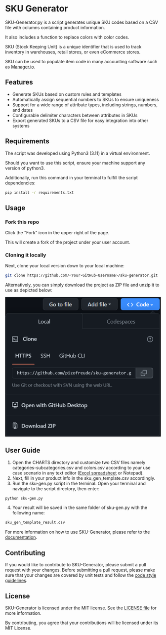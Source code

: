 # SKU Generator

SKU-Generator.py is a script generates unique SKU codes based on a CSV file with columns containing product information.

It also includes a function to replace colors with color codes.

SKU (Stock Keeping Unit) is a unique identifier that is used to track inventory in warehouses, retail stores, or even eCommerce stores.

SKU can be used to populate item code in many accounting software such as [Manager.io](https://www.manager.io/).

## Features

* Generate SKUs based on custom rules and templates
* Automatically assign sequential numbers to SKUs to ensure uniqueness
* Support for a wide range of attribute types, including strings, numbers, and dates
* Configurable delimiter characters between attributes in SKUs
* Export generated SKUs to a CSV file for easy integration into other systems

## Requirements

The script was developed using Python3 (3.11) in a virtual environment.

Should you want to use this script, ensure your machine support any version of python3.

Additionally, run this command in your terminal to fulfill the script dependencies:

```bash
pip install -r requirements.txt
```

## Usage

### Fork this repo

Click the "Fork" icon in the upper right of the page.

This will create a fork of the project under your user account.

### Cloning it locally

Next, clone your local version down to your local machine:

```bash
git clone https://github.com/<Your-GitHub-Username>/sku-generator.git
```

Alternatively, you can simply download the project as ZIP file and unzip it to use as depicted below:

![Clone or Download project as ZIP file.](./img/Clone.png)

## User Guide

1. Open the CHARTS directory and customize two CSV files namely categories-subcategories.csv and colors.csv according to your use case scenario in any text editor ([Excel spreadsheet](https://support.microsoft.com/en-us/office/import-or-export-text-txt-or-csv-files-5250ac4c-663c-47ce-937b-339e391393ba) or Notepad).
2. Next, fill in your product info in the sku_gen_template.csv accordingly.
3. Run the sku-gen.py script in the terminal. Open your terminal and navigate to the script directory, then enter:

```bash
python sku-gen.py
```

4. Your result will be saved in the same folder of sku-gen.py with the following name:

```bash
sku_gen_template_result.csv
```

For more information on how to use SKU-Generator, please refer to the [documentation](./docs/).

## Contributing

If you would like to contribute to SKU-Generator, please submit a pull request with your changes. Before submitting a pull request, please make sure that your changes are covered by unit tests and follow the [code style guidelines](https://docs.python-guide.org/writing/style/).

## License

SKU-Generator is licensed under the MIT license. See the [LICENSE file](https://github.com/pizofreude/sku-generator/LICENSE) for more information.

By contributing, you agree that your contributions will be licensed under its MIT License.


